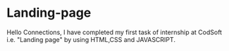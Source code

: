 # Landing-page
Hello Connections,
I have completed my first task of internship at CodSoft i.e. "Landing page"
by using HTML,CSS and JAVASCRIPT.
